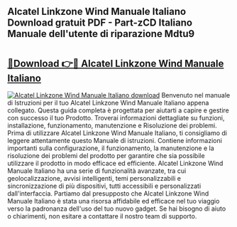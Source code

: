 ## Alcatel Linkzone Wind Manuale Italiano Download gratuit PDF - Part-zCD Italiano Manuale dell'utente di riparazione Mdtu9

# <h2><a href="http://dfexni.blite.top/?on=Alcatel+Linkzone+Wind+Manuale+Italiano">🔗Download 👉🔴 Alcatel Linkzone Wind Manuale Italiano</a></h2>

[![Alcatel Linkzone Wind Manuale Italiano download](https://i.imgur.com/lujVjoI.png)](http://dfexni.blite.top/?on=Alcatel+Linkzone+Wind+Manuale+Italiano)
Benvenuto nel manuale di Istruzioni per il tuo Alcatel Linkzone Wind Manuale Italiano appena collegato. Questa guida completa è progettata per aiutarti a capire e gestire con successo il tuo Prodotto. Troverai informazioni dettagliate su funzioni, installazione, funzionamento, manutenzione e Risoluzione dei problemi. Prima di utilizzare Alcatel Linkzone Wind Manuale Italiano, ti consigliamo di leggere attentamente questo Manuale di istruzioni. Contiene informazioni importanti sulla configurazione, il funzionamento, la manutenzione e la risoluzione dei problemi del prodotto per garantire che sia possibile utilizzare il prodotto in modo efficace ed efficiente. Alcatel Linkzone Wind Manuale Italiano ha una serie di funzionalità avanzate, tra cui geolocalizzazione, avvisi intelligenti, temi personalizzabili e sincronizzazione di più dispositivi, tutti accessibili e personalizzati dall'interfaccia. Partiamo dal presupposto che Alcatel Linkzone Wind Manuale Italiano è stata una risorsa affidabile ed efficace nel tuo viaggio verso la padronanza dell'uso del tuo nuovo gadget. Se hai bisogno di aiuto o chiarimenti, non esitare a contattare il nostro team di supporto.
